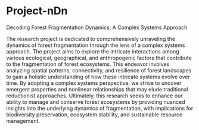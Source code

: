 # Project-nDn
Decoding Forest Fragmentation Dynamics: A Complex Systems Approach

The research project is dedicated to comprehensively unraveling the dynamics of forest fragmentation through the lens of a complex systems approach. The project aims to explore the intricate interactions among various ecological, geographical, and anthropogenic factors that contribute to the fragmentation of forest ecosystems. This endeavor involves analyzing spatial patterns, connectivity, and resilience of forest landscapes to gain a holistic understanding of how these intricate systems evolve over time. By adopting a complex systems perspective, we strive to uncover emergent properties and nonlinear relationships that may elude traditional reductionist approaches. Ultimately, this research seeks to enhance our ability to manage and conserve forest ecosystems by providing nuanced insights into the underlying dynamics of fragmentation, with implications for biodiversity preservation, ecosystem stability, and sustainable resource management.
